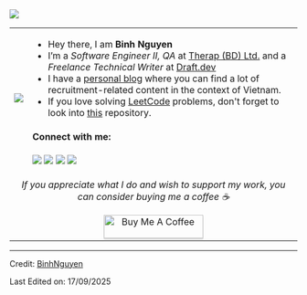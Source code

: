   <img src="https://gpvc.arturio.dev/Tahanima">
<table>
  <tbody><tr>
    <td><img src="https://tenor.com/lIfl2nOlmQ0.gif"></td>
    <td>
      <ul>
        <li>Hey there, I am <strong>Binh Nguyen</strong></li>
        <li>I’m a <em>Software Engineer II, QA</em> at <a href="https://therapbd.com/">Therap (BD) Ltd.</a> and a <em>Freelance Technical Writer</em> at  <a href="https://draft.dev/">Draft.dev</a></li>
        <li>I have a <a href="https://tahanima.github.io/">personal blog</a> where you can find a lot of recruitment-related content in the context of Vietnam.</li>
        <li>If you love solving <a href="https://leetcode.com/">LeetCode</a> problems, don't forget to look into <a href="https://github.com/Tahanima/leetcode-solution-curation">this</a> repository.</li>
      </ul>
      <h4>Connect with me:</h4>
      <a href="mailto:binhsp1312@gmail.com"><img src="https://img.icons8.com/dusk/40/000000/new-post.png"></a>
      <a href="https://tahanima.github.io/"><img src="https://img.icons8.com/dusk/40/000000/internet--v1.png"></a>
      <a href="https://twitter.com/TahanimaC"><img src="https://img.icons8.com/dusk/40/000000/twitter.png"></a>
      <a href="https://www.linkedin.com/in/tahanima-chowdhury/"><img src="https://img.icons8.com/dusk/40/000000/linkedin.png"></a>
    </td>
  </tr>
  <tr>
    <td align="center" colspan="2">
      <p><i>If you appreciate what I do and wish to support my work, you can consider buying me a coffee ☕</i></p>
      <a href="https://www.buymeacoffee.com/tahanima" target="_blank"><img src="https://www.buymeacoffee.com/assets/img/custom_images/orange_img.png" alt="Buy Me A Coffee" style="height: 41px !important;width: 174px !important;box-shadow: 0px 3px 2px 0px rgba(190, 190, 190, 0.5) !important;-webkit-box-shadow: 0px 3px 2px 0px rgba(190, 190, 190, 0.5) !important;"></a>
    </td>
  </tr>
</tbody></table>
<hr>
<p>Credit: <a href="https://github.com/helioadev">BinhNguyen</a></p>
<p>Last Edited on: 17/09/2025</p> 
